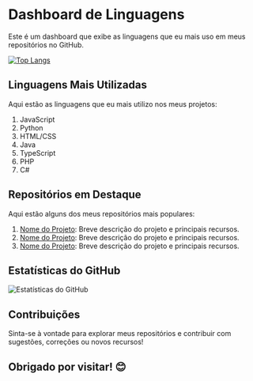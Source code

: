 # Dashboard de Linguagens

Este é um dashboard que exibe as linguagens que eu mais uso em meus repositórios no GitHub.

[![Top Langs](https://github-readme-stats.vercel.app/api/top-langs/?username=seuusername&layout=compact)](https://github.com/seuusername)

## Linguagens Mais Utilizadas

Aqui estão as linguagens que eu mais utilizo nos meus projetos:

1. JavaScript
2. Python
3. HTML/CSS
4. Java
5. TypeScript
6. PHP
7. C#

## Repositórios em Destaque

Aqui estão alguns dos meus repositórios mais populares:

1. [Nome do Projeto](link): Breve descrição do projeto e principais recursos.
2. [Nome do Projeto](link): Breve descrição do projeto e principais recursos.
3. [Nome do Projeto](link): Breve descrição do projeto e principais recursos.

## Estatísticas do GitHub

![Estatísticas do GitHub](https://github-readme-stats.vercel.app/api?username=seuusername&show_icons=true&theme=dark)

## Contribuições

Sinta-se à vontade para explorar meus repositórios e contribuir com sugestões, correções ou novos recursos!

## Obrigado por visitar! 😊
